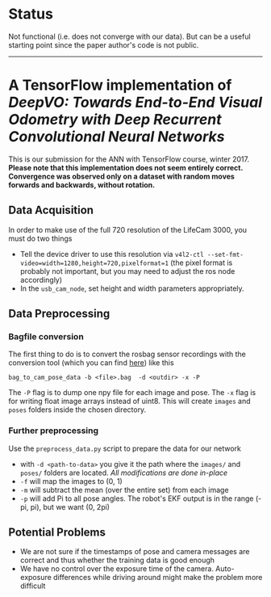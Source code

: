 # Status
Not functional (i.e. does not converge with our data). But can be a useful starting point since the paper author's code is not public.

---

# A TensorFlow implementation of _DeepVO: Towards End-to-End Visual Odometry with Deep Recurrent Convolutional Neural Networks_

This is our submission for the ANN with TensorFlow course, winter 2017. **Please note that this implementation does not seem entirely correct. Convergence was observed only on a dataset with random moves forwards and backwards, without rotation.**

## Data Acquisition
In order to make use of the full 720 resolution of the LifeCam 3000, you must do two things
- Tell the device driver to use this resolution via `v4l2-ctl --set-fmt-video=width=1280,height=720,pixelformat=1` (the pixel format is probably not important, but you may need to adjust the ros node accordingly)
- In the `usb_cam_node`, set height and width parameters appropriately.

## Data Preprocessing
### Bagfile conversion
The first thing to do is to convert the rosbag sensor recordings with the
conversion tool (which you can find [here](https://github.com/themightyoarfish/bag_to_pose_cam_data)) like this
```
bag_to_cam_pose_data -b <file>.bag  -d <outdir> -x -P
```
The `-P` flag is to dump one npy file for each image and pose. The `-x`
flag is for writing float image arrays instead of uint8.
This will create `images` and `poses` folders inside the chosen directory.
### Further preprocessing
Use the `preprocess_data.py` script to prepare the data for our network
* with `-d <path-to-data>` you give it the path where the `images/` and
  `poses/` folders are located. *All modifications are done in-place*
* `-f` will map the images to (0, 1)
* `-m` will subtract the mean (over the entire set) from each image
* `-p` will add Pi to all pose angles. The robot's EKF output is in the
  range (-pi, pi), but we want (0, 2pi)

## Potential Problems
- We are not sure if the timestamps of pose and camera messages are correct and thus whether the training data is good enough
- We have no control over the exposure time of the camera. Auto-exposure differences while driving around might make the problem more difficult

